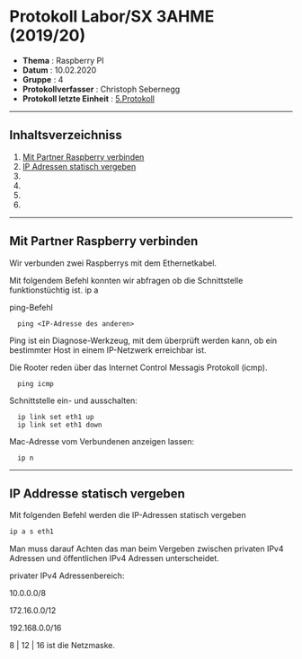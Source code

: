 # Protokoll Labor/SX 3AHME (2019/20) 

* **Thema** : Raspberry PI
* **Datum** : 10.02.2020 
* **Gruppe** : 4 
* **Protokollverfasser** : Christoph Sebernegg 
* **Protokoll letzte Einheit** : [5.Protokoll](https://github.com/HTLMechatronics/m17-3ahme-la1-sx/blob/sebchm17/sebchm17/protokolle/protokoll_2020-02-03_sebchm17.md) 

--------------------------------------------------------------------------------------------------------------------------------------------

## Inhaltsverzeichniss

1. [Mit Partner Raspberry verbinden](mit-partner-raspberry-verbinden)
1. [IP Adressen statisch vergeben](ip-adressen-statisch-vergeben)
1.
1.
1.
1.


--------------------------------------------------------------------------------------------------------------------------------------------

## Mit Partner Raspberry verbinden

Wir verbunden zwei Raspberrys mit dem Ethernetkabel.

Mit folgendem Befehl konnten wir abfragen ob die Schnittstelle funktionstüchtig ist.
      ip a 
      
ping-Befehl

      ping <IP-Adresse des anderen>
      
Ping ist ein Diagnose-Werkzeug, mit dem überprüft werden kann, ob ein bestimmter Host in einem IP-Netzwerk erreichbar ist.


Die Rooter reden über das Internet Control Messagis Protokoll (icmp).

      ping icmp
      
Schnittstelle ein- und ausschalten:

      ip link set eth1 up
      ip link set eth1 down
      
Mac-Adresse vom Verbundenen anzeigen lassen:

      ip n

--------------------------------------------------------------------------------------------------------------------------------------------

## IP Addresse statisch vergeben

Mit folgenden Befehl werden die IP-Adressen statisch vergeben

````bash
ip a s eth1
````

Man muss darauf Achten das man beim Vergeben zwischen privaten IPv4 Adressen und öffentlichen IPv4 Adressen unterscheidet.

privater IPv4 Adressenbereich:

10.0.0.0/8

172.16.0.0/12

192.168.0.0/16


8 | 12 | 16 ist die Netzmaske.
